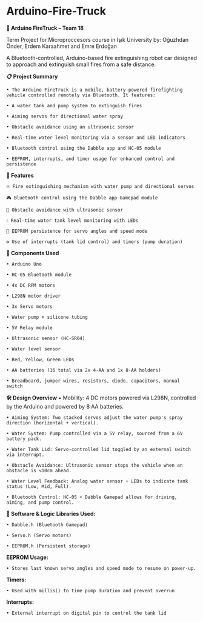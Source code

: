 # Arduino-Fire-Truck
**🚒 Arduino FireTruck – Team 18**
  
  Term Project for Microproccesors course in Işık University by: Oğuzhdan Önder, Erdem Karaahmet and Emre Erdoğan 

  A Bluetooth-controlled, Arduino-based fire extinguishing robot car designed to approach and extinguish small fires from a safe distance.

**📋 Project Summary**

    • The Arduino FireTruck is a mobile, battery-powered firefighting vehicle controlled remotely via Bluetooth. It features:

    • A water tank and pump system to extinguish fires

    • Aiming servos for directional water spray

    • Obstacle avoidance using an ultrasonic sensor

    • Real-time water level monitoring via a sensor and LED indicators

    • Bluetooth control using the Dabble app and HC-05 module

    • EEPROM, interrupts, and timer usage for enhanced control and persistence



**🚗 Features**

    🔥 Fire extinguishing mechanism with water pump and directional servos

    🎮 Bluetooth control using the Dabble app Gamepad module

    🚫 Obstacle avoidance with ultrasonic sensor

    💧 Real-time water tank level monitoring with LEDs

    🧠 EEPROM persistence for servo angles and speed mode

    ⚙️ Use of interrupts (tank lid control) and timers (pump duration)

**🧱 Components Used**

    • Arduino Uno

    • HC-05 Bluetooth module

    • 4x DC RPM motors

    • L298N motor driver

    • 3x Servo motors

    • Water pump + silicone tubing

    • 5V Relay module

    • Ultrasonic sensor (HC-SR04)

    • Water level sensor

    • Red, Yellow, Green LEDs

    • AA batteries (16 total via 2x 4-AA and 1x 8-AA holders)

    • Breadboard, jumper wires, resistors, diode, capacitors, manual switch


**🛠️ Design Overview**
    • Mobility: 4 DC motors powered via L298N, controlled by the Arduino and powered by 8 AA batteries.

    • Aiming System: Two stacked servos adjust the water pump's spray direction (horizontal + vertical).

    • Water System: Pump controlled via a 5V relay, sourced from a 6V battery pack.

    • Water Tank Lid: Servo-controlled lid toggled by an external switch via interrupt.

    • Obstacle Avoidance: Ultrasonic sensor stops the vehicle when an obstacle is <10cm ahead.

    • Water Level Feedback: Analog water sensor + LEDs to indicate tank status (Low, Mid, Full).

    • Bluetooth Control: HC-05 + Dabble Gamepad allows for driving, aiming, and pump control.

**🧠 Software & Logic**
  **Libraries Used:**

    • Dabble.h (Bluetooth Gamepad)

    • Servo.h (Servo motors)

    • EEPROM.h (Persistent storage)

  **EEPROM Usage:**

    • Stores last known servo angles and speed mode to resume on power-up.

  **Timers:**

    • Used with millis() to time pump duration and prevent overrun 

  **Interrupts:**

    • External interrupt on digital pin to control the tank lid


